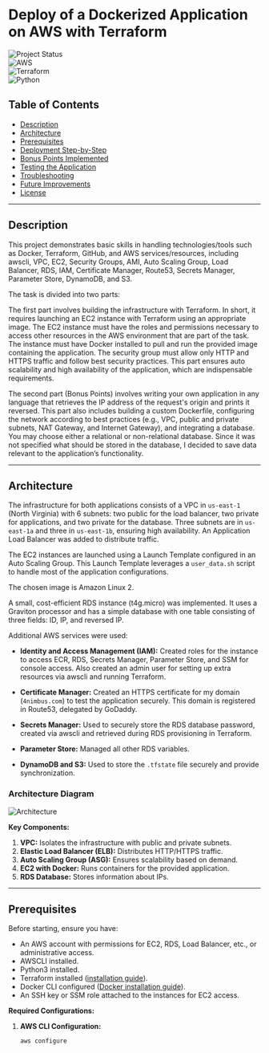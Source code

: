 # **Deploy of a Dockerized Application on AWS with Terraform**

![Project Status](https://img.shields.io/badge/status-developing-yellow)  
![AWS](https://img.shields.io/badge/AWS-Cloud-orange)  
![Terraform](https://img.shields.io/badge/Terraform-IaC-blueviolet)  
![Python](https://img.shields.io/badge/Python-3.9-blue)

## **Table of Contents**
- [Description](#description)
- [Architecture](#architecture)
- [Prerequisites](#prerequisites)
- [Deployment Step-by-Step](#deployment-step-by-step)
- [Bonus Points Implemented](#bonus-points-implemented)
- [Testing the Application](#testing-the-application)
- [Troubleshooting](#troubleshooting)
- [Future Improvements](#future-improvements)
- [License](#license)

---

## **Description**
This project demonstrates basic skills in handling technologies/tools such as Docker, Terraform, GitHub, and AWS services/resources, including awscli, VPC, EC2, Security Groups, AMI, Auto Scaling Group, Load Balancer, RDS, IAM, Certificate Manager, Route53, Secrets Manager, Parameter Store, DynamoDB, and S3.

The task is divided into two parts:

The first part involves building the infrastructure with Terraform. In short, it requires launching an EC2 instance with Terraform using an appropriate image. The EC2 instance must have the roles and permissions necessary to access other resources in the AWS environment that are part of the task. The instance must have Docker installed to pull and run the provided image containing the application. The security group must allow only HTTP and HTTPS traffic and follow best security practices. This part ensures auto scalability and high availability of the application, which are indispensable requirements.

The second part (Bonus Points) involves writing your own application in any language that retrieves the IP address of the request's origin and prints it reversed. This part also includes building a custom Dockerfile, configuring the network according to best practices (e.g., VPC, public and private subnets, NAT Gateway, and Internet Gateway), and integrating a database. You may choose either a relational or non-relational database. Since it was not specified what should be stored in the database, I decided to save data relevant to the application’s functionality.

---

## **Architecture**
The infrastructure for both applications consists of a VPC in `us-east-1` (North Virginia) with 6 subnets: two public for the load balancer, two private for applications, and two private for the database. Three subnets are in `us-east-1a` and three in `us-east-1b`, ensuring high availability. An Application Load Balancer was added to distribute traffic.

The EC2 instances are launched using a Launch Template configured in an Auto Scaling Group. This Launch Template leverages a `user_data.sh` script to handle most of the application configurations.

The chosen image is Amazon Linux 2.

A small, cost-efficient RDS instance (t4g.micro) was implemented. It uses a Graviton processor and has a simple database with one table consisting of three fields: ID, IP, and reversed IP.

Additional AWS services were used:
- **Identity and Access Management (IAM):** Created roles for the instance to access ECR, RDS, Secrets Manager, Parameter Store, and SSM for console access. Also created an admin user for setting up extra resources via awscli and running Terraform.

- **Certificate Manager:** Created an HTTPS certificate for my domain (`4nimbus.com`) to test the application securely. This domain is registered in Route53, delegated by GoDaddy.

- **Secrets Manager:** Used to securely store the RDS database password, created via awscli and retrieved during RDS provisioning in Terraform.
- **Parameter Store:** Managed all other RDS variables.
- **DynamoDB and S3:** Used to store the `.tfstate` file securely and provide synchronization.

### **Architecture Diagram**
![Architecture](https://user-images.githubusercontent.com/xxxxxxx/diagrama.png)

**Key Components:**
1. **VPC:** Isolates the infrastructure with public and private subnets.
2. **Elastic Load Balancer (ELB):** Distributes HTTP/HTTPS traffic.
3. **Auto Scaling Group (ASG):** Ensures scalability based on demand.
4. **EC2 with Docker:** Runs containers for the provided application.
5. **RDS Database:** Stores information about IPs.

---

## **Prerequisites**
Before starting, ensure you have:
- An AWS account with permissions for EC2, RDS, Load Balancer, etc., or administrative access.
- AWSCLI installed.
- Python3 installed.
- Terraform installed ([installation guide](https://developer.hashicorp.com/terraform/tutorials/aws-get-started/install-cli)).
- Docker CLI configured ([Docker installation guide](https://docs.docker.com/get-docker/)).
- An SSH key or SSM role attached to the instances for EC2 access.

**Required Configurations:**
1. **AWS CLI Configuration:**  
   ```bash
   aws configure

